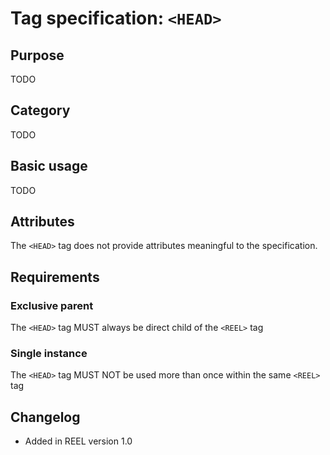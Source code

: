 # Tag specification: `<HEAD>`

## Purpose

TODO

## Category

TODO

## Basic usage

TODO

## Attributes

The `<HEAD>` tag does not provide attributes meaningful to the specification.

## Requirements

### Exclusive parent

The `<HEAD>` tag MUST always be direct child of the `<REEL>` tag

### Single instance

The `<HEAD>` tag MUST NOT be used more than once within the same `<REEL>` tag

## Changelog

- Added in REEL version 1.0

